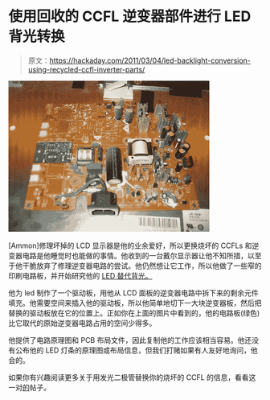 # 使用回收的 CCFL 逆变器部件进行 LED 背光转换

> 原文：<https://hackaday.com/2011/03/04/led-backlight-conversion-using-recycled-ccfl-inverter-parts/>

![inverter_repair](img/e8db9e8950cb1cd3961990696e6f6dc2.png "inverter_repair")

[Ammon]修理坏掉的 LCD 显示器是他的业余爱好，所以更换烧坏的 CCFLs 和逆变器电路是他睡觉时也能做的事情。他收到的一台戴尔显示器让他不知所措，以至于他干脆放弃了修理逆变器电路的尝试。他仍然想让它工作，所以他做了一些窄的印刷电路板，并开始研究他的 [LED 替代背光。](http://blog.allgaiershops.com/2011/03/04/its-alive/)

他为 led 制作了一个驱动板，用他从 LCD 面板的逆变器电路中拆下来的剩余元件填充。他需要空间来插入他的驱动板，所以他简单地切下一大块逆变器板，然后把替换的驱动板放在它的位置上。正如你在上面的图片中看到的，他的电路板(绿色)比它取代的原始逆变器电路占用的空间少得多。

他提供了电路原理图和 PCB 布局文件，因此复制他的工作应该相当容易。他还没有公布他的 LED 灯条的原理图或布局信息，但我们打赌如果有人友好地询问，他会的。

如果你有兴趣阅读更多关于用发光二极管替换你的烧坏的 CCFL 的信息，看看这一对[的](http://hackaday.com/2006/05/23/ccfl-backlight-replaced-with-white-leds/)帖子。